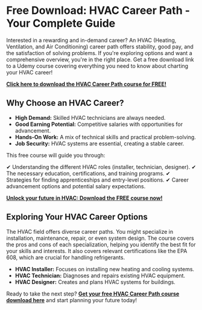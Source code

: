 # Free Download: HVAC Career Path - Your Complete Guide

Interested in a rewarding and in-demand career? An HVAC (Heating, Ventilation, and Air Conditioning) career path offers stability, good pay, and the satisfaction of solving problems. If you're exploring options and want a comprehensive overview, you're in the right place.  Get a free download link to a Udemy course covering everything you need to know about charting your HVAC career!

[**Click here to download the HVAC Career Path course for FREE!**](https://udemywork.com/hvac-career-path)

## Why Choose an HVAC Career?

*   **High Demand:** Skilled HVAC technicians are always needed.
*   **Good Earning Potential:** Competitive salaries with opportunities for advancement.
*   **Hands-On Work:** A mix of technical skills and practical problem-solving.
*   **Job Security:** HVAC systems are essential, creating a stable career.

This free course will guide you through:

✔ Understanding the different HVAC roles (installer, technician, designer).
✔ The necessary education, certifications, and training programs.
✔ Strategies for finding apprenticeships and entry-level positions.
✔ Career advancement options and potential salary expectations.

[**Unlock your future in HVAC: Download the FREE course now!**](https://udemywork.com/hvac-career-path)

## Exploring Your HVAC Career Options

The HVAC field offers diverse career paths. You might specialize in installation, maintenance, repair, or even system design. The course covers the pros and cons of each specialization, helping you identify the best fit for your skills and interests.  It also covers relevant certifications like the EPA 608, which are crucial for handling refrigerants.

*   **HVAC Installer:** Focuses on installing new heating and cooling systems.
*   **HVAC Technician:** Diagnoses and repairs existing HVAC equipment.
*   **HVAC Designer:** Creates and plans HVAC systems for buildings.

Ready to take the next step? **[Get your free HVAC Career Path course download here](https://udemywork.com/hvac-career-path)** and start planning your future today!
